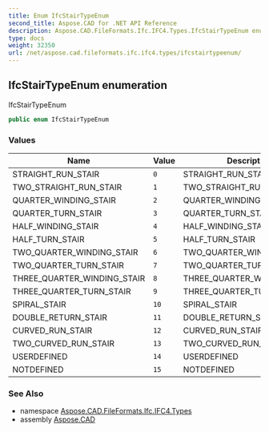 ```yaml
---
title: Enum IfcStairTypeEnum
second_title: Aspose.CAD for .NET API Reference
description: Aspose.CAD.FileFormats.Ifc.IFC4.Types.IfcStairTypeEnum enum. IfcStairTypeEnum
type: docs
weight: 32350
url: /net/aspose.cad.fileformats.ifc.ifc4.types/ifcstairtypeenum/
---
```

## IfcStairTypeEnum enumeration

IfcStairTypeEnum

```csharp
public enum IfcStairTypeEnum
```

### Values

| Name | Value | Description |
| --- | --- | --- |
| STRAIGHT_RUN_STAIR | `0` | STRAIGHT_RUN_STAIR |
| TWO_STRAIGHT_RUN_STAIR | `1` | TWO_STRAIGHT_RUN_STAIR |
| QUARTER_WINDING_STAIR | `2` | QUARTER_WINDING_STAIR |
| QUARTER_TURN_STAIR | `3` | QUARTER_TURN_STAIR |
| HALF_WINDING_STAIR | `4` | HALF_WINDING_STAIR |
| HALF_TURN_STAIR | `5` | HALF_TURN_STAIR |
| TWO_QUARTER_WINDING_STAIR | `6` | TWO_QUARTER_WINDING_STAIR |
| TWO_QUARTER_TURN_STAIR | `7` | TWO_QUARTER_TURN_STAIR |
| THREE_QUARTER_WINDING_STAIR | `8` | THREE_QUARTER_WINDING_STAIR |
| THREE_QUARTER_TURN_STAIR | `9` | THREE_QUARTER_TURN_STAIR |
| SPIRAL_STAIR | `10` | SPIRAL_STAIR |
| DOUBLE_RETURN_STAIR | `11` | DOUBLE_RETURN_STAIR |
| CURVED_RUN_STAIR | `12` | CURVED_RUN_STAIR |
| TWO_CURVED_RUN_STAIR | `13` | TWO_CURVED_RUN_STAIR |
| USERDEFINED | `14` | USERDEFINED |
| NOTDEFINED | `15` | NOTDEFINED |

### See Also

* namespace [Aspose.CAD.FileFormats.Ifc.IFC4.Types](../../aspose.cad.fileformats.ifc.ifc4.types/)
* assembly [Aspose.CAD](../../)


